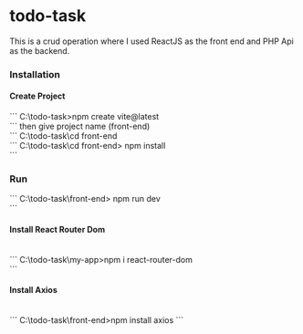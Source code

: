 # todo-task

This is a crud operation where I used ReactJS as the front end and PHP Api as the backend.

<h3>Installation </h3>

<h4>Create Project </h4>
```
C:\todo-task>npm create vite@latest <br/>
```
then give project name (front-end)  <br/>
```
C:\todo-task\cd front-end  <br/>
```
C:\todo-task\cd front-end> npm install <br/>
```
<h3>Run </h3>
```
C:\todo-task\front-end> npm run dev  <br/>
```
<h4>Install React Router Dom </h4> <br/>
```
C:\todo-task\my-app>npm i react-router-dom  <br/>
```
<h4>Install Axios </h4> <br/>
```
C:\todo-task\front-end>npm install axios
```
